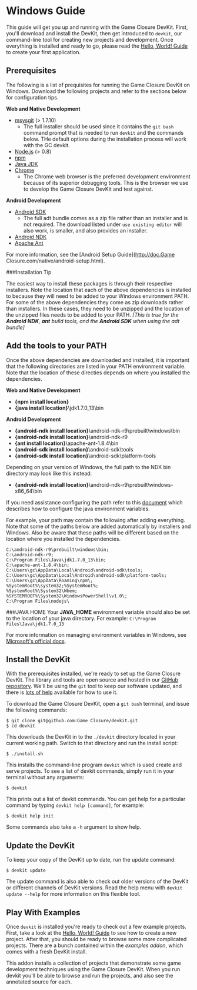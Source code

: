 # Windows Guide

This guide will get you up and running with the Game Closure
DevKit. First, you'll download and install the DevKit, then get introduced
to `devkit`, our command-line tool for creating new projects
and development. Once everything is installed and ready
to go, please read the [Hello, World! Guide](../guide/hello-world.html)
to create your first application.


## Prerequisites

The following is a list of prequisites for running the Game Closure DevKit on Windows.
Download the following projects and refer to the sections below for configuration tips.

**Web and Native Development**

* [msysgit](http://msysgit.github.com/) (> 1.7.10)
	* The full installer should be used since it contains the `git bash` command prompt that is needed to run `devkit` and the commands below. THe default options during the installation process will work with the GC devkit.
* [Node.js](http://nodejs.org) (> 0.8)
* [npm](https://npmjs.org/package/windows)
* [Java JDK](http://www.oracle.com/technetwork/java/javase/downloads/)
* [Chrome](http://www.google.com/chrome)
	* The Chrome web browser is the preferred development
environment because of its superior debugging tools. This is
the browser we use to develop the Game Closure DevKit and test against.

**Android Development**

* [Android SDK](http://developer.android.com/sdk/)
	* The full adt bundle comes as a zip file rather than an installer and is not required. The download listed under `use existing editor` will also work, is smaller, and also provides an installer.
* [Android NDK](http://developer.android.com/tools/sdk/ndk/)
* [Apache Ant](http://ant.apache.org/manual/install.html)

For more information, see the [Android Setup Guide](http://doc.Game Closure.com/native/android-setup.html).

###Installation Tip

The easiest way to install these packages is through their
respective installers. Note the location that each of the above dependencies is installed to because they will need to be added to your Windows environment PATH. For some of the above dependencies they come as zip downloads rather than installers. In these cases, they need to be unzipped and the location of the unzipped files needs to be added to your PATH. *[This is true for the **Android NDK**, **ant** build tools, and the **Android SDK** when using the adt bundle]*

## Add the tools to your PATH
Once the above dependencies are downloaded and installed, it is important that the following directories are listed in your PATH environment variable. Note that the location of these directies depends on where you installed the dependencies.

**Web and Native Development**

* **{npm install location}**
* **{java install location}**\\jdk1.7.0_13\\bin

**Android Development**

* **{android-ndk install location}**\\android-ndk-r9\\prebuilt\\windows\\bin
* **{android-ndk install location}**\\android-ndk-r9
* **{ant install location}**\\apache-ant-1.8.4\\bin
* **{android-sdk install location}**\\android-sdk\\tools
* **{android-sdk install location}**\\android-sdk\\platform-tools

Depending on your version of Windows, the full path to the NDK bin directory may look like this instead:

* **{android-ndk install location}**\\android-ndk-r9\\prebuilt\\windows-x86_64\\bin

If you need assistance configuring the path refer to this [document](http://docs.oracle.com/javase/tutorial/essential/environment/paths.html) which describes how to configure the java environment variables.

For example, your path may contain the following after adding everything. Note that some of the paths below are added automatically by installers and Windows. Also be aware that these paths will be different based on the location where you installed the dependencies.

```
C:\android-ndk-r9\prebuilt\windows\bin;
C:\android-ndk-r9;
C:\Program Files\Java\jdk1.7.0_13\bin;
C:\apache-ant-1.8.4\bin;
C:\Users\gc\AppData\Local\Android\android-sdk\tools;
C:\Users\gc\AppData\Local\Android\android-sdk\platform-tools;
C:\Users\gc\AppData\Roaming\npm\;
%SystemRoot%\system32;%SystemRoot%;
%SystemRoot%\System32\Wbem;
%SYSTEMROOT%\System32\WindowsPowerShell\v1.0\;
C:\Program Files\nodejs\
```

###JAVA HOME
Your **JAVA_HOME** environment variable should also be set to the location of your java directory. For example: `C:\Program Files\Java\jdk1.7.0_13`

For more information on managing environment variables in Windows, see [Microsoft's official docs](http://support.microsoft.com/kb/310519).

## Install the DevKit

With the prerequisites installed, we're ready to set up the
Game Closure DevKit. The library and tools are open source and
hosted in our [GitHub repository](https://github.com/hashcube/devkit).
We'll be using the `git` tool to keep our software updated,
and there is [lots of help](https://help.github.com)
available for how to use it.

To download the Game Closure DevKit, open a `git bash` terminal, and issue the following
commands:

~~~
$ git clone git@github.com:Game Closure/devkit.git
$ cd devkit
~~~

This downloads the DevKit in to the `./devkit` directory located
in your current working path. Switch to that directory and
run the install script:

~~~
$ ./install.sh
~~~

This installs the command-line program `devkit` which is used
create and serve projects. To see a list of devkit commands,
simply run it in your terminal without any arguments:

~~~
$ devkit
~~~

This prints out a list of devkit commands. You can get
help for a particular command by typing `devkit help [command]`,
for example:

~~~
$ devkit help init
~~~

Some commands also take a `-h` argument to show help.

## Update the DevKit

To keep your copy of the DevKit up to date, run the update command:

~~~
$ devkit update
~~~

The update command is also able to check out older versions of the DevKit or different channels of DevKit versions.  Read the help menu with `devkit update --help` for more information on this flexible tool.

## Play With Examples

Once `devkit` is installed you're ready to check out a few
example projects. First, take a look at the [Hello, World! Guide](../guide/hello-world.html)
to see how to create a new project. After that, you should
be ready to browse some more complicated projects. There are
a bunch contained within the *examples addon*, which comes with
a fresh DevKit install.

This addon installs a collection of projects that demonstrate
some game development techniques using the Game Closure
DevKit. When you run devkit you'll be able to browse and run the
projects, and also see the annotated source for each.
